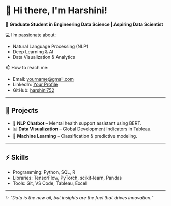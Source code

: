 # 👋 Hi there, I'm Harshini!

🌟 **Graduate Student in Engineering Data Science | Aspiring Data Scientist**

💻 I’m passionate about:
- Natural Language Processing (NLP)
- Deep Learning & AI
- Data Visualization & Analytics

📫 How to reach me:
- Email: yourname@gmail.com
- LinkedIn: [Your Profile](https://linkedin.com/in/your-link)
- GitHub: [harshini752](https://github.com/harshini752)

---

## 🚀 Projects
- 🧠 **NLP Chatbot** – Mental health support assistant using BERT.
- 📊 **Data Visualization** – Global Development Indicators in Tableau.
- 🤖 **Machine Learning** – Classification & predictive modeling.

---

## ⚡ Skills
- Programming: Python, SQL, R
- Libraries: TensorFlow, PyTorch, scikit-learn, Pandas
- Tools: Git, VS Code, Tableau, Excel

---
✨ *“Data is the new oil, but insights are the fuel that drives innovation.”*

